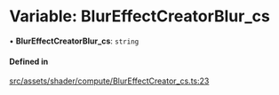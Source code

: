 # Variable: BlurEffectCreatorBlur\_cs

• **BlurEffectCreatorBlur\_cs**: `string`

#### Defined in

[src/assets/shader/compute/BlurEffectCreator_cs.ts:23](https://github.com/Orillusion/orillusion/blob/main/src/assets/shader/compute/BlurEffectCreator_cs.ts#L23)
